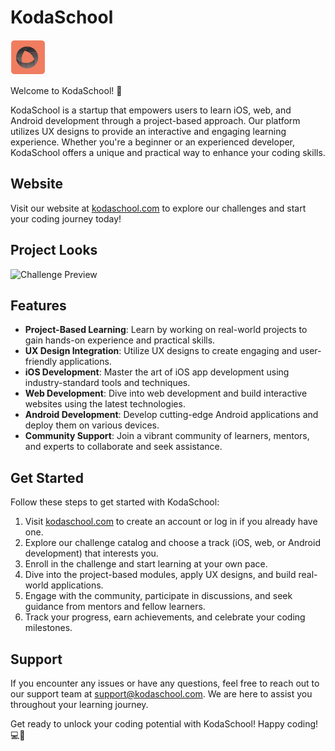 # KodaSchool

![KodaSchool Logo](logo.png)

Welcome to KodaSchool! 🚀

KodaSchool is a startup that empowers users to learn iOS, web, and Android development through a project-based approach. Our platform utilizes UX designs to provide an interactive and engaging learning experience. Whether you're a beginner or an experienced developer, KodaSchool offers a unique and practical way to enhance your coding skills.

## Website

Visit our website at [kodaschool.com](https://www.kodaschool.com) to explore our challenges and start your coding journey today!

## Project Looks
![Challenge Preview](Thumbnail.png)

## Features

- **Project-Based Learning**: Learn by working on real-world projects to gain hands-on experience and practical skills.
- **UX Design Integration**: Utilize UX designs to create engaging and user-friendly applications.
- **iOS Development**: Master the art of iOS app development using industry-standard tools and techniques.
- **Web Development**: Dive into web development and build interactive websites using the latest technologies.
- **Android Development**: Develop cutting-edge Android applications and deploy them on various devices.
- **Community Support**: Join a vibrant community of learners, mentors, and experts to collaborate and seek assistance.

## Get Started

Follow these steps to get started with KodaSchool:

1. Visit [kodaschool.com](https://www.kodaschool.com) to create an account or log in if you already have one.
2. Explore our challenge catalog and choose a track (iOS, web, or Android development) that interests you.
3. Enroll in the challenge and start learning at your own pace.
4. Dive into the project-based modules, apply UX designs, and build real-world applications.
5. Engage with the community, participate in discussions, and seek guidance from mentors and fellow learners.
6. Track your progress, earn achievements, and celebrate your coding milestones.

## Support

If you encounter any issues or have any questions, feel free to reach out to our support team at [support@kodaschool.com](mailto:support@kodaschool.com). We are here to assist you throughout your learning journey.

Get ready to unlock your coding potential with KodaSchool! Happy coding! 💻🎉
